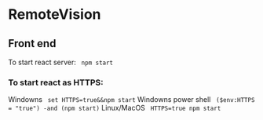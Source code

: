# RemoteVision

## Front end

To start react server:
` npm start`

### To start react as HTTPS:

Windowns
` set HTTPS=true&&npm start`
Windowns power shell
` ($env:HTTPS = "true") -and (npm start)`
Linux/MacOS
` HTTPS=true npm start`
